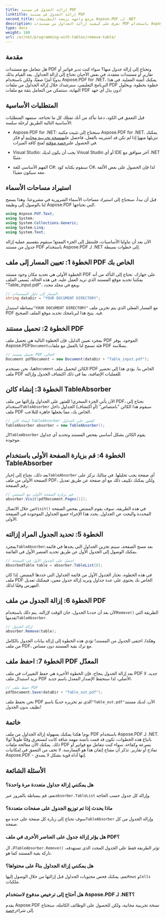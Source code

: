 ```yaml
---
title: إزالة الجدول في مستند PDF
linktitle: إزالة الجدول في مستند PDF
second_title: مرجع واجهة برمجة التطبيقات Aspose.PDF لـ .NET
description: تعرف على كيفية إزالة الجداول من مستندات PDF باستخدام Aspose.PDF for .NET من خلال دليل خطوة بخطوة. قم بتبسيط معالجة ملفات PDF باستخدام هذا البرنامج التعليمي السهل.
type: docs
weight: 160
url: /ar/net/programming-with-tables/remove-table/
---
```

## مقدمة

هل تتعامل مع مستندات PDF وتحتاج إلى إزالة جدول منها؟ سواء كنت تدير فواتير أو تقارير أو مستندات معقدة، في بعض الأحيان تحتاج إلى إزالة الجداول. يعد القيام بذلك يدويًا أمرًا صعبًا، ولكن باستخدام Aspose.PDF for .NET، يمكنك أتمتة العملية. في هذا البرنامج التعليمي، سنرشدك خلال إزالة الجداول من ملفات PDF خطوة بخطوة. وبحلول النهاية، ستتمكن من التعامل بثقة مع ملفات PDF دون بذل أي جهد!

## المتطلبات الأساسية

قبل التعمق في الكود، دعنا نتأكد من أنك تمتلك كل ما تحتاجه. ستمهد المتطلبات الأساسية التالية الطريق لرحلة سلسة:

-  Aspose.PDF for .NET: ستحتاج إلى تثبيت مكتبة Aspose.PDF for .NET. يمكنك تنزيلها من[هنا](https://releases.aspose.com/pdf/net/) إذا لم تكن قد اشتريته بالفعل، فاحصل عليه[نسخة تجريبية مجانية](https://releases.aspose.com/) أو فكر في الحصول على[رخصة مؤقتة](https://purchase.aspose.com/temporary-license/) لفتح كافة الميزات.
  
- Visual Studio: يجب أن يكون لديك Visual Studio أو أي IDE آخر متوافق مع .NET مثبتًا.
  
- الفهم الأساسي للغة C#: سنقوم بكتابة كود C#، لذا فإن الحصول على بعض الألفة معه سيكون مفيدًا.

## استيراد مساحات الأسماء

قبل أن نبدأ، سنحتاج إلى استيراد مساحات الأسماء الضرورية في مشروعنا. وهذا يسمح لنا بالوصول إلى وظيفة Aspose.PDF التي نحتاجها.

```csharp
using Aspose.Pdf.Text;
using System;
using System.Collections.Generic;
using System.Linq;
using System.Text;
```

الآن بعد أن تناولنا الأساسيات، فلننتقل إلى الجزء الممتع! سنقوم بتقسيم عملية إزالة جدول من مستند PDF باستخدام Aspose.PDF لـ .NET إلى خطوات بسيطة.

## الخطوة 1: تعيين المسار إلى ملف PDF الخاص بك

الخطوة الأولى هي تحديد مكان وجود مستند PDF على جهازك. نحتاج إلى التأكد من أنه يمكننا تحديد موقع المستند الذي تريد العمل عليه. في هذه الحالة، يُسمى الملف "Table_input.pdf"، ويقع في مجلد محدد.

```csharp
// المسار إلى دليل المستندات.
string dataDir = "YOUR DOCUMENT DIRECTORY";
```

 ببساطة استبدل`"YOUR DOCUMENT DIRECTORY"` مع المسار الفعلي الذي يتم تخزين ملف PDF فيه. يتيح هذا لبرنامجك تحديد موقع الملف الصحيح.

## الخطوة 2: تحميل مستند PDF

 بمجرد تعيين الدليل، فإن الخطوة التالية هي تحميل ملف PDF الموجود. يوفر Aspose.PDF`Document`فئة تسمح لنا بالعمل مع ملفات PDF بسلاسة.

```csharp
// تحميل مستند PDF الحالي
Document pdfDocument = new Document(dataDir + "Table_input.pdf");
```

 هنا، نحن نستخدم`Document` الكائن لتحميل ملف PDF الخاص بنا. يؤدي هذا إلى تحضير ملف PDF للعمليات الإضافية، بما في ذلك اكتشاف الجدول وإزالته.

## الخطوة 3: إنشاء كائن TableAbsorber

 الآن يأتي الجزء السحري! للعثور على الجداول وإزالتها من ملف PDF، نحتاج إلى استخدام`TableAbsorber` سيقوم هذا الكائن "بامتصاص" (أو اكتشاف) الجداول داخل ملف PDF الخاص بك، مما يجعلها جاهزة للتلاعب.

```csharp
// إنشاء كائن TableAbsorber للعثور على الجداول
TableAbsorber absorber = new TableAbsorber();
```

 ال`TableAbsorber` يقوم الكائن بشكل أساسي بفحص المستند وتحديد أي جداول موجودة.

## الخطوة 4: قم بزيارة الصفحة الأولى باستخدام TableAbsorber

 بعد ذلك، نحتاج إلى إخبار`TableAbsorber` أي صفحة يجب تحليلها. في مثالنا، نركز على الصفحة الأولى من ملف PDF، ولكن يمكنك تكييف ذلك مع أي صفحة عن طريق تعديل رقم الصفحة.

```csharp
// قم بزيارة الصفحة الأولى مع الممتص
absorber.Visit(pdfDocument.Pages[1]);
```

 من خلال الاتصال`Visit()` في هذه الطريقة، سوف يقوم الممتص بفحص الصفحة المحددة والبحث عن الجداول. يحدد هذا الإجراء جميع الجداول الموجودة في الصفحة الأولى.

## الخطوة 5: تحديد الجدول المراد إزالته

 بمجرد`TableAbsorber`بعد مسح الصفحة، سيتم تخزين الجداول التي يجدها في قائمة. يمكنك الوصول إلى الجدول الأول عن طريق تحديد العنصر الأول في القائمة.

```csharp
// احصل على الجدول الأول في الصفحة
AbsorbedTable table = absorber.TableList[0];
```

في هذه الخطوة، نختار الجدول الأول من قائمة الجداول التي حددها الممتص. إذا كان ملف PDF الخاص بك يحتوي على عدة جداول وتريد إزالة جدول معين، فيمكنك تعديل الفهرس وفقًا لذلك.

## الخطوة 6: إزالة الجدول من ملف PDF

 الآن بعد أن حددنا الجدول، حان الوقت لإزالته. يتم ذلك باستخدام`Remove()` الطريقة التي تقدمها`TableAbsorber`.

```csharp
// إزالة الجدول
absorber.Remove(table);
```

وهكذا، اختفى الجدول من المستند! تؤدي هذه الخطوة إلى إزالة بيانات الجدول بالكامل من ملف PDF، مع ترك بقية المستند دون مساس.

## الخطوة 7: احفظ ملف PDF المعدّل

بعد إزالة الجدول بنجاح، فإن الخطوة الأخيرة هي حفظ التغييرات في ملف PDF جديد. لا تريد استبدال ملف PDF الأصلي، لذا سنحفظ الإصدار المعدل باسم جديد.

```csharp
// حفظ ملف PDF
pdfDocument.Save(dataDir + "Table_out.pdf");
```

 نحن نحفظ ملف PDF الذي تم تحريره حديثًا باسم`"Table_out.pdf"`الآن، لديك مستند نظيف بدون الجدول!

## خاتمة

بوم! هكذا يمكنك بسهولة إزالة الجداول من ملف PDF باستخدام Aspose.PDF لـ .NET. باتباع هذه الخطوات، تكون قد قمت بأتمتة مهمة شاقة كانت لتستغرق وقتًا طويلاً لولا ذلك. يمكنك الآن معالجة ملفات PDF بسرعة وكفاءة، سواء كنت تتعامل مع فواتير أو نماذج أو تقارير. تذكر أن مفتاح إتقان هذا هو الممارسة. لا تخف من التعمق في إمكانيات Aspose.PDF - إنها أداة قوية بشكل لا يصدق.

## الأسئلة الشائعة

### هل يمكنني إزالة جداول متعددة مرة واحدة؟  
 نعم، قم ببساطة بالمرور عبر`absorber.TableList` وإزالة كل جدول حسب الحاجة.

### ماذا يحدث إذا تم توزيع الجدول على صفحات متعددة؟  
 سوف تحتاج إلى زيارة كل صفحة على حدة مع`TableAbsorber` وإزالة الجدول من كل صفحة.

### هل يؤثر إزالة جدول على العناصر الأخرى في ملف PDF؟  
 لا، ال`TableAbsorber.Remove()` تؤثر الطريقة فقط على الجدول المحدد الذي تستهدفه، تاركة بقية المستند كما هو.

### هل يمكنني إزالة الجداول بناءً على محتواها؟  
 نعم، يمكنك فحص محتويات الجداول قبل إزالتها من خلال الوصول إليها`Rows` و`Cells` ملكيات.

### هل أحتاج إلى ترخيص مدفوع لاستخدام Aspose.PDF لـ .NET؟  
 يقدم Aspose.PDF نسخة تجريبية مجانية، ولكن للحصول على الوظائف الكاملة، ستحتاج إلى شراء[رخصة](https://purchase.aspose.com/buy).